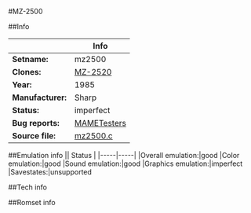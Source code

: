 #MZ-2500

##Info

||Info|
|-----|-----|
|**Setname:**|mz2500
|**Clones:**|[MZ-2520](mz2520.md)
|**Year:**|1985
|**Manufacturer:**|Sharp
|**Status:**|imperfect
|**Bug reports:**|[MAMETesters](http://mametesters.org/view_all_set.php?type=1&temporary=y&search=mz2500.c)
|**Source file:**|[mz2500.c](https://github.com/mamedev/mame/blob/master/src/mess/drivers/mz2500.c)

##Emulation info
|| Status |
|-----|-----|
|Overall emulation:|good
|Color emulation:|good
|Sound emulation:|good
|Graphics emulation:|imperfect
|Savestates:|unsupported

##Tech info

##Romset info

<!--- START OF EDITED COMMENT DO NOT TOUCH TEXT ABOVE-->
